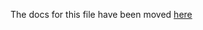 The docs for this file have been moved [here](https://github.com/dieselfox1/fincommerce/blob/trunk/docs/apis/store-api/rate-limiting.md)
